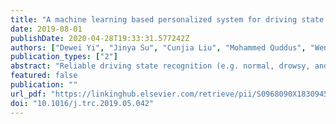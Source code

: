 ```yaml
---
title: "A machine learning based personalized system for driving state recognition"
date: 2019-08-01
publishDate: 2020-04-28T19:33:31.577242Z
authors: ["Dewei Yi", "Jinya Su", "Cunjia Liu", "Mohammed Quddus", "Wen-Hua Chen"]
publication_types: ["2"]
abstract: "Reliable driving state recognition (e.g. normal, drowsy, and aggressive) plays a significant role in improving road safety, driving experience and fuel efficiency. It lays the foundation for a number of advanced functions such as driver safety monitoring systems and adaptive driving assistance systems. In these applications, state recognition accuracy is of paramount importance to guarantee user acceptance. This paper is mainly focused on developing a personalized driving state recognition system by learning from non-intrusive, easily accessible vehicle related measurements and its validation using real-world driving data. Compared to conventional approaches, this paper first highlights the necessities of adopting a personalized system by analysing feature distribution of individual driver’s data and all drivers’ data via advanced data visualization and statistical analysis. If significant differences are identified, a dedicated personalized model is learnt to predict the driver’s driving state. Spearman distance is also drawn to evaluate the differences between individual driver’s data and all drivers’ data in a quantitative manner. In addition, five categories of classifiers are tested and compared to identify a suitable one for classification, where random forest with Bayesian parameter optimization outperforms others and therefore is adopted in this paper. A recently collected dataset from real-world driving experiments is adopted to evaluate the proposed system. Comparative experimental results indicate that the personalized learning system with road information significantly outperforms conventional approaches without considering personalized characteristics or road information, where the overall accuracy increases from 81.3% to 91.6%. It is believed that the newly developed personalized learning system can find a wide range of applications where diverse behaviours exist."
featured: false
publication: ""
url_pdf: "https://linkinghub.elsevier.com/retrieve/pii/S0968090X18309458"
doi: "10.1016/j.trc.2019.05.042"
---
```


